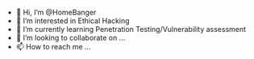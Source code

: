 - 👋 Hi, I’m @HomeBanger
- 👀 I’m interested in Ethical Hacking 
- 🌱 I’m currently learning Penetration Testing/Vulnerability assessment 
- 💞️ I’m looking to collaborate on ...
- 📫 How to reach me ...

<!---
HomeBanger/HomeBanger is a ✨ special ✨ repository because its `README.md` (this file) appears on your GitHub profile.
You can click the Preview link to take a look at your changes.
--->
